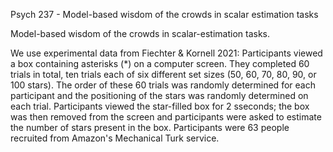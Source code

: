 Psych 237 - Model-based wisdom of the crowds in scalar estimation tasks

Model-based wisdom of the crowds in scalar-estimation tasks.

We use experimental data from Fiechter & Kornell 2021: Participants viewed a box containing asterisks (*) on a computer screen. They completed 60 trials in total, ten trials each of six different set sizes (50, 60, 70, 80, 90, or 100 stars). The order of these 60 trials was randomly determined for each participant and the positioning of the stars was randomly determined on each trial. Participants viewed the star-filled box for 2 sseconds; the box was then removed from the screen and participants were asked to estimate the number of stars present in the box. Participants were 63 people recruited from Amazon's Mechanical Turk service.


